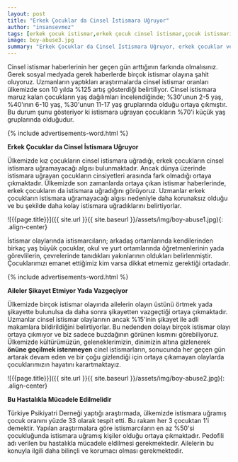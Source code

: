 ```yaml
---
layout: post
title: "Erkek Çocuklar da Cinsel İstismara Uğruyor"
author: "insansevmez"
tags: [erkek çocuk istismar,erkek çocuk cinsel istismar,çocuk istismarı,cinsel istismar,istismar aileler,pedofili,insansevmez]
image: boy-abuse3.jpg
summary: "Erkek Çocuklar da Cinsel İstismara Uğruyor, erkek çocuklar ve istismar,Alileler istismarı Şikayet Etmiyor Yada Vazgeçiyor,Türkiye Psikiyatri Derneği araştırması"
---
```


Cinsel istismar haberlerinin her geçen gün arttığının farkında olmalısınız. Gerek sosyal medyada gerek haberlerde birçok istismar olayına şahit oluyoruz. Uzmanların yaptıkları araştırmalarda cinsel istismar oranları ülkemizde son 10 yılda %125 artış gösterdiği belirtiliyor. Cinsel istismara maruz kalan çocukların yaş dağılımları incelendiğinde; %30'unun 2-5 yaş, %40'ının 6-10 yaş, %30'unun 11-17 yaş gruplarında olduğu ortaya çıkmıştır. Bu durum şunu gösteriyor ki istismara uğrayan çocukların %70'i küçük yaş gruplarında olduğudur.

{% include advertisements-word.html %}

**Erkek Çocuklar da Cinsel İstismara Uğruyor**

Ülkemizde kız çocukların cinsel istismara uğradığı, erkek çocukların cinsel istismara uğramayacağı algısı bulunmaktadır. Ancak dünya üzerinde istismara uğrayan çocukların cinsiyetleri arasında fark olmadığı ortaya çıkmaktadır. Ülkemizde son zamanlarda ortaya çıkan istismar haberlerinde, erkek çocukların da istismara uğradığını görüyoruz. Uzmanlar erkek çocukların istismara uğramayacağı algısı nedeniyle daha korunaksız olduğu ve bu şekilde daha kolay istismara uğradıklarını belirtiyorlar. 

![{{page.title}}]({{ site.url }}{{ site.baseurl }}/assets/img/boy-abuse1.jpg){: .align-center}

İstismar olaylarında istismarcıların; arkadaş ortamlarında kendilerinden birkaç yaş büyük çocuklar, okul ve yurt ortamlarında öğretmenlerinin yada görevlilerin, çevrelerinde tanıdıkları yakınlarının oldukları belirlenmiştir. Çocuklarımızı emanet ettiğimiz kim varsa dikkat etmemiz gerektiği ortadadır.

{% include advertisements-word.html %}

**Aileler Şikayet Etmiyor Yada Vazgeçiyor**

Ülkemizde birçok istismar olayında ailelerin olayın üstünü örtmek yada şikayette bulunulsa da daha sonra şikayetten vazgeçtiği ortaya çıkmaktadır. Uzmanlar cinsel istismar olaylarının ancak %15'inin şikayet ile adli makamlara bildirildiğini belirtiyorlar. Bu nedenden dolayı birçok istismar olayı ortaya çıkmıyor ve biz sadece buzdağının görünen kısmını görebiliyoruz. Ülkemizde kültürümüzün, geleneklerimizin, dinimizin altına gizlenerek **önüne geçilmek istenmeyen** cinel istismarların, sonucunda her geçen gün artarak devam eden ve bir çoğu gizlendiği için ortaya çıkamayan olaylarda çocuklarımızın hayatını karartmaktayız.

![{{page.title}}]({{ site.url }}{{ site.baseurl }}/assets/img/boy-abuse2.jpg){: .align-center}

**Bu Hastalıkla Mücadele Edilmelidir**

Türkiye Psikiyatri Derneği yaptığı araştırmada, ülkemizde istismara uğramış çocuk oranını yüzde 33 olarak tespit etti. Bu rakam her 3 çocuktan 1'i demektir. Yapılan araştırmalara göre istismarcıların en az %50'si çocukluğunda istismara uğramış kişiler olduğu ortaya çıkmaktadır. Pedofili adı verilen bu hastalıkla mücadele eldilmesi gerekmektedir. Ailelerin bu konuyla ilgili daha bilinçli ve korumacı olması gerekmektedir. 

